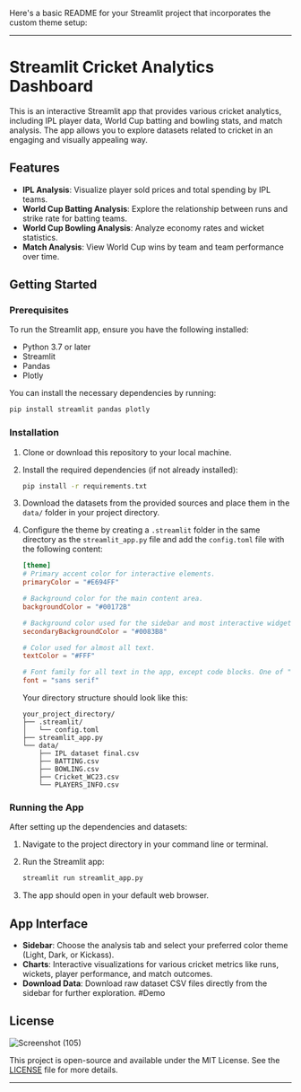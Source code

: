 Here's a basic README for your Streamlit project that incorporates the custom theme setup:

---

# Streamlit Cricket Analytics Dashboard

This is an interactive Streamlit app that provides various cricket analytics, including IPL player data, World Cup batting and bowling stats, and match analysis. The app allows you to explore datasets related to cricket in an engaging and visually appealing way.

## Features

- **IPL Analysis**: Visualize player sold prices and total spending by IPL teams.
- **World Cup Batting Analysis**: Explore the relationship between runs and strike rate for batting teams.
- **World Cup Bowling Analysis**: Analyze economy rates and wicket statistics.
- **Match Analysis**: View World Cup wins by team and team performance over time.

## Getting Started

### Prerequisites

To run the Streamlit app, ensure you have the following installed:

- Python 3.7 or later
- Streamlit
- Pandas
- Plotly

You can install the necessary dependencies by running:

```bash
pip install streamlit pandas plotly
```

### Installation

1. Clone or download this repository to your local machine.
   
2. Install the required dependencies (if not already installed):

   ```bash
   pip install -r requirements.txt
   ```

3. Download the datasets from the provided sources and place them in the `data/` folder in your project directory.

4. Configure the theme by creating a `.streamlit` folder in the same directory as the `streamlit_app.py` file and add the `config.toml` file with the following content:

   ```toml
   [theme]
   # Primary accent color for interactive elements.
   primaryColor = "#E694FF"

   # Background color for the main content area.
   backgroundColor = "#00172B"

   # Background color used for the sidebar and most interactive widgets.
   secondaryBackgroundColor = "#0083B8"

   # Color used for almost all text.
   textColor = "#FFF"

   # Font family for all text in the app, except code blocks. One of "sans serif", "serif", or "monospace".
   font = "sans serif"
   ```

   Your directory structure should look like this:

   ```
   your_project_directory/
   ├── .streamlit/
   │   └── config.toml
   ├── streamlit_app.py
   └── data/
       ├── IPL dataset final.csv
       ├── BATTING.csv
       ├── BOWLING.csv
       ├── Cricket_WC23.csv
       └── PLAYERS_INFO.csv
   ```

### Running the App

After setting up the dependencies and datasets:

1. Navigate to the project directory in your command line or terminal.

2. Run the Streamlit app:

   ```bash
   streamlit run streamlit_app.py
   ```

3. The app should open in your default web browser.

## App Interface

- **Sidebar**: Choose the analysis tab and select your preferred color theme (Light, Dark, or Kickass).
- **Charts**: Interactive visualizations for various cricket metrics like runs, wickets, player performance, and match outcomes.
- **Download Data**: Download raw dataset CSV files directly from the sidebar for further exploration.
#Demo

## License
![Screenshot (105)](https://github.com/user-attachments/assets/43934f8d-7dbb-4d21-a420-043f7ae8c1e4)

This project is open-source and available under the MIT License. See the [LICENSE](LICENSE) file for more details.

---
